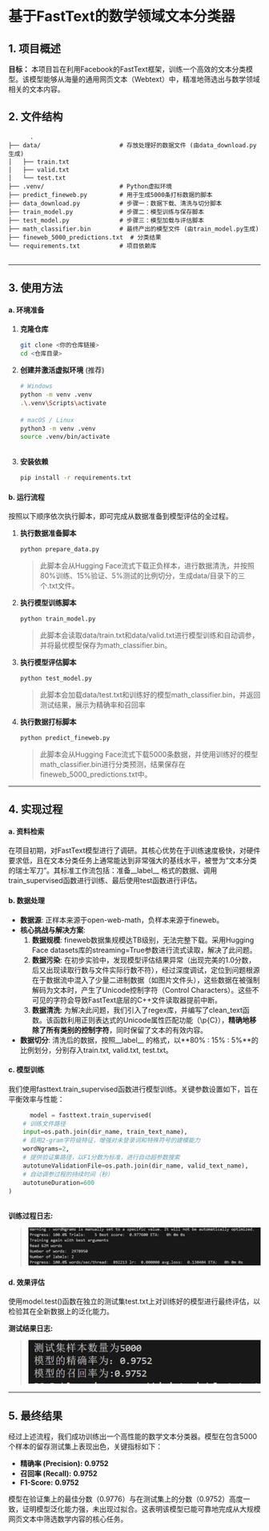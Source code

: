 # 基于FastText的数学领域文本分类器

## 1. 项目概述

**目标：** 本项目旨在利用Facebook的FastText框架，训练一个高效的文本分类模型。该模型能够从海量的通用网页文本（Webtext）中，精准地筛选出与数学领域相关的文本内容。

## 2. 文件结构

```
      .
├── data/                      # 存放处理好的数据文件 (由data_download.py生成)
│   ├── train.txt
│   ├── valid.txt
│   └── test.txt
├── .venv/                     # Python虚拟环境
├── predict_fineweb.py         # 用于生成5000条打标数据的脚本
├── data_download.py           # 步骤一：数据下载、清洗与切分脚本
├── train_model.py             # 步骤二：模型训练与保存脚本
├── test_model.py              # 步骤三：模型加载与评估脚本
├── math_classifier.bin        # 最终产出的模型文件 (由train_model.py生成)
├── fineweb_5000_predictions.txt  # 分类结果
└── requirements.txt           # 项目依赖库
    
```

------



## 3. 使用方法

#### a. 环境准备

1. **克隆仓库**

   ```bash
   git clone <你的仓库链接>
   cd <仓库目录>
   ```

2. **创建并激活虚拟环境** (推荐)

   ```bash
   # Windows
   python -m venv .venv
   .\.venv\Scripts\activate
   
   # macOS / Linux
   python3 -m venv .venv
   source .venv/bin/activate
       
   ```

3. **安装依赖**

   ```bash
   pip install -r requirements.txt
   ```

#### b. 运行流程

按照以下顺序依次执行脚本，即可完成从数据准备到模型评估的全过程。

1. **执行数据准备脚本**

   ```bash
   python prepare_data.py
   ```

   > 此脚本会从Hugging Face流式下载正负样本，进行数据清洗，并按照80%训练、15%验证、5%测试的比例切分，生成data/目录下的三个.txt文件。

2. **执行模型训练脚本**

   ```bash
   python train_model.py
   ```

   > 此脚本会读取data/train.txt和data/valid.txt进行模型训练和自动调参，并将最优模型保存为math_classifier.bin。

3. **执行模型评估脚本**

   ```bash
   python test_model.py  
   ```

   > 此脚本会加载data/test.txt和训练好的模型math_classifier.bin，并返回测试结果，展示为精确率和召回率

4. **执行数据打标脚本**

   ```bash
   python predict_fineweb.py
   ```

   > 此脚本会从Hugging Face流式下载5000条数据，并使用训练好的模型math_classifier.bin进行分类预测，结果保存在fineweb_5000_predictions.txt中。
------

## 4. 实现过程

#### a. 资料检索

在项目初期，对FastText模型进行了调研。其核心优势在于训练速度极快，对硬件要求低，且在文本分类任务上通常能达到非常强大的基线水平，被誉为“文本分类的瑞士军刀”。其标准工作流包括：准备__label__<tag> <text>格式的数据、调用train_supervised函数进行训练、最后使用test函数进行评估。

#### b. 数据处理

- **数据源**: 正样本来源于open-web-math，负样本来源于fineweb。
- **核心挑战与解决方案**:
  1. **数据规模**: fineweb数据集规模达TB级别，无法完整下载。采用Hugging Face datasets库的streaming=True参数进行流式读取，解决了此问题。
  2. **数据污染**: 在初步实验中，发现模型评估结果异常（出现完美的1.0分数，后又出现读取行数与文件实际行数不符），经过深度调试，定位到问题根源在于数据流中混入了少量二进制数据（如图片文件头），这些数据在被强制解码为文本时，产生了Unicode控制字符（Control Characters）。这些不可见的字符会导致FastText底层的C++文件读取器提前中断。
  3. **数据清洗**: 为解决此问题，我们引入了regex库，并编写了clean_text函数。该函数利用正则表达式的Unicode属性匹配功能（\p{C}），**精确地移除了所有类别的控制字符**，同时保留了文本的有效内容。
- **数据切分**: 清洗后的数据，按照__label__<tag> <text>的格式，以**80% : 15% : 5%**的比例划分，分别存入train.txt, valid.txt, test.txt。

#### c. 模型训练

我们使用fasttext.train_supervised函数进行模型训练。关键参数设置如下，旨在平衡效率与性能：

```python
      model = fasttext.train_supervised(
    # 训练文件路径
    input=os.path.join(dir_name, train_text_name),
    # 启用2-gram字符级特征，增强对未登录词和特殊符号的建模能力
    wordNgrams=2,
    # 提供验证集路径，以F1分数为标准，进行自动超参数搜索
    autotuneValidationFile=os.path.join(dir_name, valid_text_name),
    # 自动调参过程的持续时间（秒）
    autotuneDuration=600
)
    
```

**训练过程日志:**

> ![image-20250706213926816](images/image-20250706213926816.png)

#### d. 效果评估

使用model.test()函数在独立的测试集test.txt上对训练好的模型进行最终评估，以检验其在全新数据上的泛化能力。

**测试结果日志:**

> ![image-20250706214047642](images/image-20250706214047642.png)

------



## 5. 最终结果

经过上述流程，我们成功训练出一个高性能的数学文本分类器。模型在包含5000个样本的留存测试集上表现出色，关键指标如下：

- **精确率 (Precision):** **0.9752**
- **召回率 (Recall):** **0.9752**
- **F1-Score:** **0.9752**

模型在验证集上的最佳分数（0.9776）与在测试集上的分数（0.9752）高度一致，证明模型泛化能力强，未出现过拟合。这表明该模型已能可靠地完成从大规模网页文本中筛选数学内容的核心任务。
